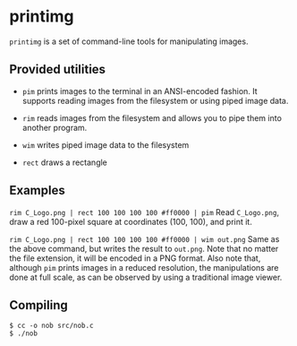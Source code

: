 # printimg
`printimg` is a set of command-line tools for manipulating images.

## Provided utilities
- `pim` prints images to the terminal in an ANSI-encoded fashion. It supports reading images from the filesystem or using piped image data.
- `rim` reads images from the filesystem and allows you to pipe them into another program.
- `wim` writes piped image data to the filesystem

- `rect` draws a rectangle

## Examples
`rim C_Logo.png | rect 100 100 100 100 #ff0000 | pim`
Read `C_Logo.png`, draw a red 100-pixel square at coordinates (100, 100), and print it.

`rim C_Logo.png | rect 100 100 100 100 #ff0000 | wim out.png`
Same as the above command, but writes the result to `out.png`. Note that no matter the file extension, it will be encoded in a PNG format. Also note that, although `pim` prints images in a reduced resolution, the manipulations are done at full scale, as can be observed by using a traditional image viewer.

## Compiling
```console
$ cc -o nob src/nob.c
$ ./nob
```

